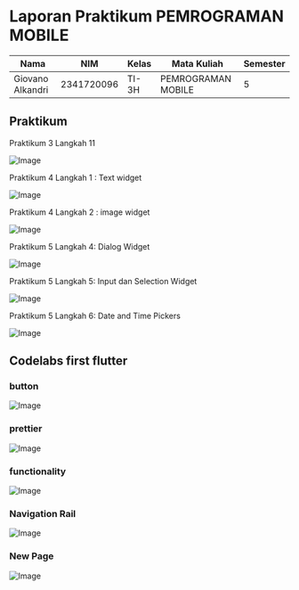 # Laporan Praktikum PEMROGRAMAN MOBILE

| Nama      | NIM      | Kelas      | Mata Kuliah | Semester |
|-----------|----------|------------|-------------|----------|
| Giovano Alkandri | 2341720096| TI-3H| PEMROGRAMAN MOBILE    | 5        |


## Praktikum

Praktikum 3 Langkah 11

![Image](/w5/hello_world/img/01.png)

Praktikum 4 Langkah 1 : Text widget

![Image](/w5/hello_world/img/02.png)

Praktikum 4 Langkah 2 : image widget

![Image](/w5/hello_world/img/03.png)

Praktikum 5 Langkah 4: Dialog Widget

![Image](/w5/hello_world/img/04.png)

Praktikum 5 Langkah 5: Input dan Selection Widget

![Image](/w5/hello_world/img/05.png)

Praktikum 5 Langkah 6: Date and Time Pickers

![Image](/w5/hello_world/img/06.png)

## Codelabs first flutter

### button

![Image](/w5/hello_world/img/button.png)

### prettier

![Image](/w5/hello_world/img/pretier.gif)

### functionality

![Image](/w5/hello_world/img/functionality.gif)

### Navigation Rail

![Image](/w5/hello_world/img/navrail.gif)

### New Page

![Image](/w5/hello_world/img/newpage.gif)



